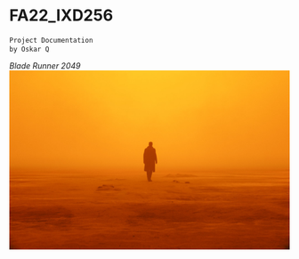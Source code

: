 # FA22_IXD256

```
Project Documentation 
by Oskar Q
```
_Blade Runner 2049_ 
![Concept Design](thumb-1920-870886.jpg)